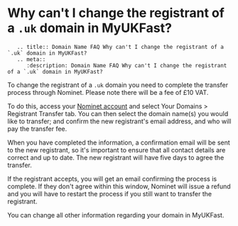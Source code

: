 # Why can't I change the registrant of a `.uk` domain in MyUKFast?

```eval_rst
   .. title:: Domain Name FAQ Why can't I change the registrant of a `.uk` domain in MyUKFast?
   .. meta::
      :description: Domain Name FAQ Why can't I change the registrant of a `.uk` domain in MyUKFast?
```


To change the registrant of a `.uk` domain you need to complete the transfer process through Nominet. Please note there will be a fee of £10 VAT.


To do this, access your [Nominet account](https://secure.nominet.org.uk/auth/login.html) and select Your Domains > Registrant Transfer tab. You can then select the domain name(s) you would like to transfer; and confirm the new registrant's email address, and who will pay the transfer fee.


When you have completed the information, a confirmation email will be sent to the new registrant, so it's important to ensure that all contact details are correct and up to date. The new registrant will have five days to agree the transfer.


If the registrant accepts, you will get an email confirming the process is complete. If they don't agree within this window, Nominet will issue a refund and you will have to restart the process if you still want to transfer the registrant.


You can change all other information regarding your domain in MyUKFast.

